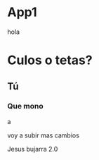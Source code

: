 # App1

hola
# Culos o tetas?

## Tú
### Que mono


a



voy a subir mas cambios

 Jesus bujarra 2.0
